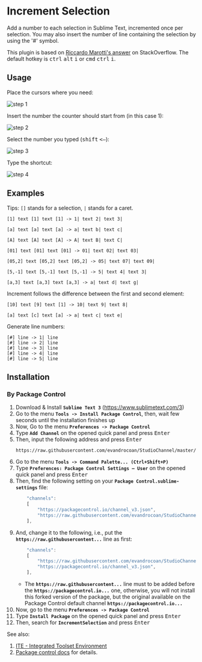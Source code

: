 Increment Selection
==================

Add a number to each selection in Sublime Text, incremented once per selection.
You may also insert the number of line containing the selection by using the '#' symbol.

This plugin is based on [Riccardo Marotti's answer](http://stackoverflow.com/a/14578077) on StackOverflow.  The default hotkey is <kbd>ctrl</kbd> <kbd>alt</kbd> <kbd>i</kbd> or <kbd>cmd</kbd> <kbd>ctrl</kbd> <kbd>i</kbd>.

Usage
-------

Place the cursors where you need:

![step 1](http://i.stack.imgur.com/rBPkj.png)

Insert the number the counter should start from (in this case 1):

![step 2](http://i.stack.imgur.com/hODtW.png)

Select the number you typed (<kbd>shift</kbd> <kbd><&mdash;</kbd>):

![step 3](http://i.stack.imgur.com/EJLco.png)

Type the shortcut:

![step 4](http://i.stack.imgur.com/w7wpJ.png)


Examples
----------

Tips:  `[]` stands for a selection, `|` stands for a caret.

	[1] text [1] text [1] -> 1| text 2| text 3|

	[a] text [a] text [a] -> a| text b| text c|

	[A] text [A] text [A] -> A| text B| text C|

	[01] text [01] text [01] -> 01| text 02| text 03|

	[05,2] text [05,2] text [05,2] -> 05| text 07| text 09|

	[5,-1] text [5,-1] text [5,-1] -> 5| text 4| text 3|

	[a,3] text [a,3] text [a,3] -> a| text d| text g|

Increment follows the difference between the first and second element:

	[10] text [9] text [1] -> 10| text 9| text 8|

	[a] text [c] text [a] -> a| text c| text e|

Generate line numbers:

	[#] line -> 1| line
	[#] line -> 2| line
	[#] line -> 3| line
	[#] line -> 4| line
	[#] line -> 5| line


## Installation

### By Package Control

1. Download & Install **`Sublime Text 3`** (https://www.sublimetext.com/3)
1. Go to the menu **`Tools -> Install Package Control`**, then,
   wait few seconds until the installation finishes up
1. Now,
   Go to the menu **`Preferences -> Package Control`**
1. Type **`Add Channel`** on the opened quick panel and press <kbd>Enter</kbd>
1. Then,
   input the following address and press <kbd>Enter</kbd>
   ```
   https://raw.githubusercontent.com/evandrocoan/StudioChannel/master/channel.json
   ```
1. Go to the menu **`Tools -> Command Palette...
   (Ctrl+Shift+P)`**
1. Type **`Preferences:
   Package Control Settings – User`** on the opened quick panel and press <kbd>Enter</kbd>
1. Then,
   find the following setting on your **`Package Control.sublime-settings`** file:
   ```js
       "channels":
       [
           "https://packagecontrol.io/channel_v3.json",
           "https://raw.githubusercontent.com/evandrocoan/StudioChannel/master/channel.json",
       ],
   ```
1. And,
   change it to the following, i.e.,
   put the **`https://raw.githubusercontent...`** line as first:
   ```js
       "channels":
       [
           "https://raw.githubusercontent.com/evandrocoan/StudioChannel/master/channel.json",
           "https://packagecontrol.io/channel_v3.json",
       ],
   ```
   * The **`https://raw.githubusercontent...`** line must to be added before the **`https://packagecontrol.io...`** one, otherwise,
     you will not install this forked version of the package,
     but the original available on the Package Control default channel **`https://packagecontrol.io...`**
1. Now,
   go to the menu **`Preferences -> Package Control`**
1. Type **`Install Package`** on the opened quick panel and press <kbd>Enter</kbd>
1. Then,
search for **`IncrementSelection`** and press <kbd>Enter</kbd>

See also:
1. [ITE - Integrated Toolset Environment](https://github.com/evandrocoan/ITE)
1. [Package control docs](https://packagecontrol.io/docs/usage) for details.

